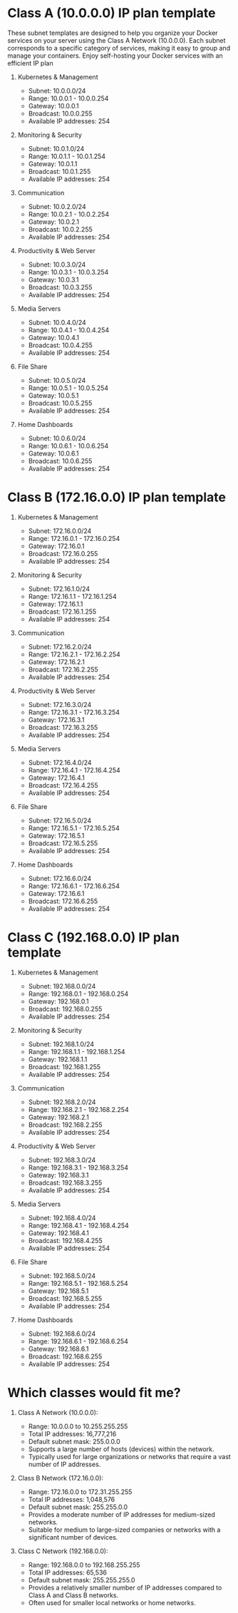 

# Class A (10.0.0.0) IP plan template

These subnet templates are designed to help you organize your Docker services on your server using the Class A Network (10.0.0.0). Each subnet corresponds to a specific category of services, making it easy to group and manage your containers. Enjoy self-hosting your Docker services with an efficient IP plan

1. Kubernetes & Management
   - Subnet: 10.0.0.0/24
   - Range: 10.0.0.1 - 10.0.0.254
   - Gateway: 10.0.0.1
   - Broadcast: 10.0.0.255
   - Available IP addresses: 254

2. Monitoring & Security 
   - Subnet: 10.0.1.0/24
   - Range: 10.0.1.1 - 10.0.1.254
   - Gateway: 10.0.1.1
   - Broadcast: 10.0.1.255
   - Available IP addresses: 254

3. Communication 
   - Subnet: 10.0.2.0/24
   - Range: 10.0.2.1 - 10.0.2.254
   - Gateway: 10.0.2.1
   - Broadcast: 10.0.2.255
   - Available IP addresses: 254

4. Productivity & Web Server 
   - Subnet: 10.0.3.0/24
   - Range: 10.0.3.1 - 10.0.3.254
   - Gateway: 10.0.3.1
   - Broadcast: 10.0.3.255
   - Available IP addresses: 254

5. Media Servers
   - Subnet: 10.0.4.0/24
   - Range: 10.0.4.1 - 10.0.4.254
   - Gateway: 10.0.4.1
   - Broadcast: 10.0.4.255
   - Available IP addresses: 254

6. File Share
   - Subnet: 10.0.5.0/24
   - Range: 10.0.5.1 - 10.0.5.254
   - Gateway: 10.0.5.1
   - Broadcast: 10.0.5.255
   - Available IP addresses: 254

7. Home Dashboards 
   - Subnet: 10.0.6.0/24
   - Range: 10.0.6.1 - 10.0.6.254
   - Gateway: 10.0.6.1
   - Broadcast: 10.0.6.255
   - Available IP addresses: 254


# Class B (172.16.0.0) IP plan template

1. Kubernetes & Management
   - Subnet: 172.16.0.0/24
   - Range: 172.16.0.1 - 172.16.0.254
   - Gateway: 172.16.0.1
   - Broadcast: 172.16.0.255
   - Available IP addresses: 254

2. Monitoring & Security 
   - Subnet: 172.16.1.0/24
   - Range: 172.16.1.1 - 172.16.1.254
   - Gateway: 172.16.1.1
   - Broadcast: 172.16.1.255
   - Available IP addresses: 254

3. Communication 
   - Subnet: 172.16.2.0/24
   - Range: 172.16.2.1 - 172.16.2.254
   - Gateway: 172.16.2.1
   - Broadcast: 172.16.2.255
   - Available IP addresses: 254

4. Productivity & Web Server 
   - Subnet: 172.16.3.0/24
   - Range: 172.16.3.1 - 172.16.3.254
   - Gateway: 172.16.3.1
   - Broadcast: 172.16.3.255
   - Available IP addresses: 254

5. Media Servers
   - Subnet: 172.16.4.0/24
   - Range: 172.16.4.1 - 172.16.4.254
   - Gateway: 172.16.4.1
   - Broadcast: 172.16.4.255
   - Available IP addresses: 254

6. File Share
   - Subnet: 172.16.5.0/24
   - Range: 172.16.5.1 - 172.16.5.254
   - Gateway: 172.16.5.1
   - Broadcast: 172.16.5.255
   - Available IP addresses: 254

7. Home Dashboards 
   - Subnet: 172.16.6.0/24
   - Range: 172.16.6.1 - 172.16.6.254
   - Gateway: 172.16.6.1
   - Broadcast: 172.16.6.255
   - Available IP addresses: 254


# Class C (192.168.0.0) IP plan template

1. Kubernetes & Management
   - Subnet: 192.168.0.0/24
   - Range: 192.168.0.1 - 192.168.0.254
   - Gateway: 192.168.0.1
   - Broadcast: 192.168.0.255
   - Available IP addresses: 254

2. Monitoring & Security 
   - Subnet: 192.168.1.0/24
   - Range: 192.168.1.1 - 192.168.1.254
   - Gateway: 192.168.1.1
   - Broadcast: 192.168.1.255
   - Available IP addresses: 254

3. Communication 
   - Subnet: 192.168.2.0/24
   - Range: 192.168.2.1 - 192.168.2.254
   - Gateway: 192.168.2.1
   - Broadcast: 192.168.2.255
   - Available IP addresses: 254

4. Productivity & Web Server 
   - Subnet: 192.168.3.0/24
   - Range: 192.168.3.1 - 192.168.3.254
   - Gateway: 192.168.3.1
   - Broadcast: 192.168.3.255
   - Available IP addresses: 254

5. Media Servers
   - Subnet: 192.168.4.0/24
   - Range: 192.168.4.1 - 192.168.4.254
   - Gateway: 192.168.4.1
   - Broadcast: 192.168.4.255
   - Available IP addresses: 254

6. File Share
   - Subnet: 192.168.5.0/24
   - Range: 192.168.5.1 - 192.168.5.254
   - Gateway: 192.168.5.1
   - Broadcast: 192.168.5.255
   - Available IP addresses: 254

7. Home Dashboards 
   - Subnet: 192.168.6.0/24
   - Range: 192.168.6.1 - 192.168.6.254
   - Gateway: 192.168.6.1
   - Broadcast: 192.168.6.255
   - Available IP addresses: 254



# Which classes would fit me?

1. Class A Network (10.0.0.0):
    - Range: 10.0.0.0 to 10.255.255.255
    - Total IP addresses: 16,777,216
    - Default subnet mask: 255.0.0.0
    - Supports a large number of hosts (devices) within the network.
    - Typically used for large organizations or networks that require a vast number of IP addresses.


2. Class B Network (172.16.0.0):
    - Range: 172.16.0.0 to 172.31.255.255
    - Total IP addresses: 1,048,576
    - Default subnet mask: 255.255.0.0
    - Provides a moderate number of IP addresses for medium-sized networks.
    - Suitable for medium to large-sized companies or networks with a significant number of devices.


3. Class C Network (192.168.0.0):
    - Range: 192.168.0.0 to 192.168.255.255
    - Total IP addresses: 65,536
    - Default subnet mask: 255.255.255.0
    - Provides a relatively smaller number of IP addresses compared to Class A and Class B networks.
    - Often used for smaller local networks or home networks.
